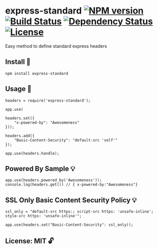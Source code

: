 # express-standard [![NPM version](https://badge.fury.io/js/express-standard.png?branch=master)](https://npmjs.org/package/express-standard) [![Build Status](https://travis-ci.org/angleman/express-standard.png?branch=master)](https://travis-ci.org/angleman/express-standard) [![Dependency Status](https://gemnasium.com/angleman/express-standard.png?branch=master)](https://gemnasium.com/angleman/express-standard) [![License](http://badgr.co/use/MIT.png?bg=%2343d100)](#licensemit)

Easy method to define standard express headers


## Install :hammer:

```
npm install express-standard
```

## Usage :wrench:

```
headers = require('express-standard');

app.use(

headers.set({
    "x-powered-by": "Awesomeness"
}));

headers.add({
    "Basic-Content-Security": "default-src 'self'"
});

app.use(headers.handle);
```

## Powered By Sample :bulb:

```
app.use(headers.powered_by('Awesomeness'));
console.log(headers.get()) // { x-powered-by:"Awesomeness"}
```


## SSL Only Basic Content Security Policy :bulb:

```
ssl_only = "default-src https:; script-src https: 'unsafe-inline'; style-src https: 'unsafe-inline'";

app.use(headers.set("Basic-Content-Security": ssl_only));
```


## License: MIT :unlock:

